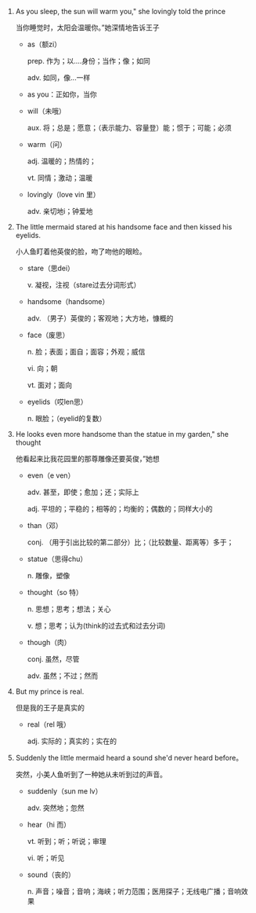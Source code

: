 1. As you sleep, the sun will warm you," she lovingly told the prince

    当你睡觉时，太阳会温暖你。”她深情地告诉王子

    - as（额zi）

        prep. 作为；以....身份；当作；像；如同

        adv. 如同，像...一样

    - as you：正如你，当你

    - will（未哦）

        aux. 将；总是；愿意；（表示能力、容量登）能；惯于；可能；必须

    - warm（问）

        adj. 温暖的；热情的；

        vt. 同情；激动；温暖

    - lovingly（love vin 里）

        adv. 亲切地i；钟爱地

2. The little mermaid stared at his handsome face and then kissed his eyelids.

    小人鱼盯着他英俊的脸，吻了吻他的眼睑。

    - stare（思dei）

        v. 凝视，注视（stare过去分词形式）

    - handsome（handsome）

        adv. （男子）英俊的；客观地；大方地，慷概的

    - face（废思）

        n. 脸；表面；面自；面容；外观；威信

        vi. 向；朝

        vt. 面对；面向

    - eyelids（哎len思）

        n. 眼脸；（eyelid的复数）

3. He looks even more handsome than the statue in my garden," she thought

    他看起来比我花园里的那尊雕像还要英俊，”她想

    - even（e ven）

        adv. 甚至，即使；愈加；还；实际上

        adj. 平坦的；平稳的；相等的；均衡的；偶数的；同样大小的

    - than（邓）

        conj. （用于引出比较的第二部分）比；（比较数量、距离等）多于；

    - statue（思得chu）

        n. 雕像，塑像

    - thought（so 特）

        n. 思想；思考；想法；关心

        v. 想；思考；认为(think的过去式和过去分词)

    - though（肉）

        conj. 虽然，尽管

        adv. 虽然；不过；然而

4. But my prince is real.

    但是我的王子是真实的

    - real（rel 哦）

        adj. 实际的；真实的；实在的

5. Suddenly the little mermaid heard a sound she'd never heard before。

    突然，小美人鱼听到了一种她从未听到过的声音。

    - suddenly（sun me lv）

        adv. 突然地；忽然

    - hear（hi 而）

        vt. 听到；听；听说；审理

        vi. 听；听见

    - sound（丧的）

        n. 声音；噪音；音响；海峡；听力范围；医用探子；无线电广播；音响效果






